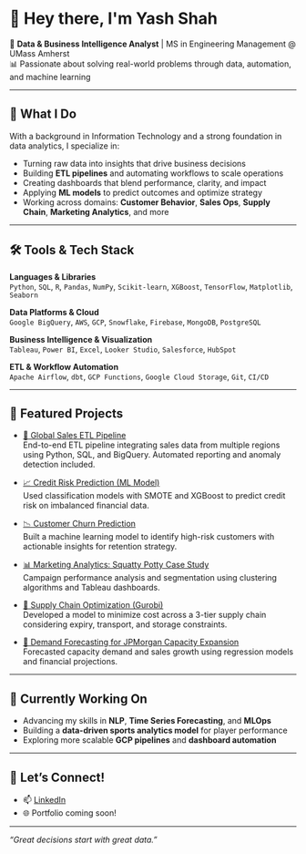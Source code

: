 # 👋 Hey there, I'm Yash Shah

🎯 **Data & Business Intelligence Analyst** | MS in Engineering Management @ UMass Amherst  
📊 Passionate about solving real-world problems through data, automation, and machine learning  

---

## 🚀 What I Do

With a background in Information Technology and a strong foundation in data analytics, I specialize in:
- Turning raw data into insights that drive business decisions
- Building **ETL pipelines** and automating workflows to scale operations
- Creating dashboards that blend performance, clarity, and impact
- Applying **ML models** to predict outcomes and optimize strategy  
- Working across domains: **Customer Behavior**, **Sales Ops**, **Supply Chain**, **Marketing Analytics**, and more

---

## 🛠️ Tools & Tech Stack

**Languages & Libraries**  
`Python`, `SQL`, `R`, `Pandas`, `NumPy`, `Scikit-learn`, `XGBoost`, `TensorFlow`, `Matplotlib`, `Seaborn`

**Data Platforms & Cloud**  
`Google BigQuery`, `AWS`, `GCP`, `Snowflake`, `Firebase`, `MongoDB`, `PostgreSQL`

**Business Intelligence & Visualization**  
`Tableau`, `Power BI`, `Excel`, `Looker Studio`, `Salesforce`, `HubSpot`

**ETL & Workflow Automation**  
`Apache Airflow`, `dbt`, `GCP Functions`, `Google Cloud Storage`, `Git`, `CI/CD`

---

## 📂 Featured Projects

- [🔄 Global Sales ETL Pipeline](https://github.com/YOUR_USERNAME/GlobalSales_ETL_Pipeline)  
  End-to-end ETL pipeline integrating sales data from multiple regions using Python, SQL, and BigQuery. Automated reporting and anomaly detection included.

- [📈 Credit Risk Prediction (ML Model)](https://github.com/YOUR_USERNAME/CreditRiskModel)  
  Used classification models with SMOTE and XGBoost to predict credit risk on imbalanced financial data.

- [📉 Customer Churn Prediction](https://github.com/YOUR_USERNAME/CustomerChurn)  
  Built a machine learning model to identify high-risk customers with actionable insights for retention strategy.

- [📊 Marketing Analytics: Squatty Potty Case Study](https://github.com/YOUR_USERNAME/SquattyPottyMarketing)  
  Campaign performance analysis and segmentation using clustering algorithms and Tableau dashboards.

- [🚚 Supply Chain Optimization (Gurobi)](https://github.com/YOUR_USERNAME/SupplyChainOpt)  
  Developed a model to minimize cost across a 3-tier supply chain considering expiry, transport, and storage constraints.

- [📅 Demand Forecasting for JPMorgan Capacity Expansion](https://github.com/YOUR_USERNAME/JPMorganForecast)  
  Forecasted capacity demand and sales growth using regression models and financial projections.

---

## 🌱 Currently Working On

- Advancing my skills in **NLP**, **Time Series Forecasting**, and **MLOps**  
- Building a **data-driven sports analytics model** for player performance  
- Exploring more scalable **GCP pipelines** and **dashboard automation**

---

## 🤝 Let’s Connect!

- 📫 [LinkedIn](https://www.linkedin.com/in/yashshah033)  
- 🌐 Portfolio coming soon!

---

_“Great decisions start with great data.”_
